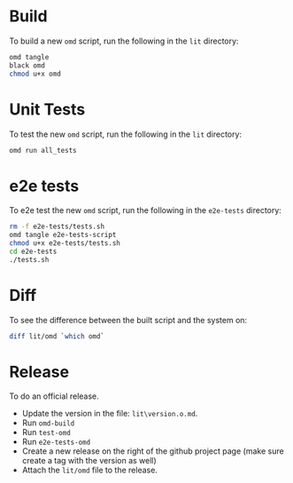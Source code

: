 # Build

To build a new `omd` script, run the following in the `lit` directory:

```bash {name=build-omd dir=lit menu=true}
omd tangle
black omd
chmod u+x omd
```

# Unit Tests
To test the new `omd` script, run the following in the `lit` directory:

```bash {name=test-omd dir=lit menu=true}
omd run all_tests
```

# e2e tests

To e2e test the new `omd` script, run the following in the `e2e-tests` directory:

```bash {name=e2e-tests-omd menu=true}
rm -f e2e-tests/tests.sh
omd tangle e2e-tests-script
chmod u+x e2e-tests/tests.sh
cd e2e-tests
./tests.sh
```

# Diff

To see the difference between the built script and the system on:

```bash {name=diff menu=true}
diff lit/omd `which omd`
```

# Release

To do an official release.

- Update the version in the file: `lit\version.o.md`.
- Run `omd-build`
- Run `test-omd`
- Run `e2e-tests-omd`
- Create a new release on the right of the github project page (make sure create a tag with the version as well)
- Attach the `lit/omd` file to the release.
